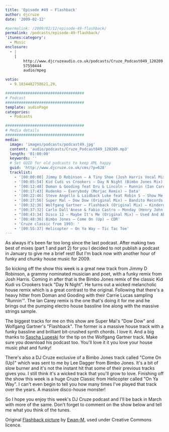 ```yaml
---
title: 'Episode #49 – Flashback'
author: djcruze
date: '2009-02-12'

#permalink: /2009/02/12/episode-49-flashback/
permalink: /podcasts/episode-49-flashback/
'itunes:category':
  - Music
enclosure:
  - |
    |
        http://www.djcruzeaudio.co.uk/podcasts/Cruze_Podcast049_120209.mp3
        57550444
        audio/mpeg

votio:
  - 9.1034482758621,29,

###################################
# Podcast
###################################
template: audioPage
categories:
  - Podcasts

###################################
# Media details
###################################
media:
  image: 'images/podcasts/podcast49.jpg'
  content: 'audio/podcasts/Cruze_Podcast049_120209.mp3'
  length: '01:00:00'
  keywords: ''
  # Set GUID for old podcasts to keep XML happy
  guid: 'http://www.djcruze.co.uk/cms/?p=628'
  tracklist:
    - '[00:00:00] Jimmy D Robinson – A Tiny Shoe (Josh Harris Vocal Mix) – J Music Group'
    - '[00:05:54] Kid Cudi vs Crookers – Day N Night (Bimbo Jones Mix) – Fools Gold'
    - '[00:12:48] Doman & Gooding feat Dru & Lincoln – Runnin (Ian Carey Remix) – Positiva'
    - '[00:17:43] Rudenko – Everybody (Morjac Remix) – Data'
    - '[00:22:46] Steve Angello & Laidback Luke feat Robin S – Show Me Love (AC Slater Vocal Mix) – Data'
    - '[00:27:56] Super Mal – Dow Dow (Original Mix) – Bandito Records'
    - '[00:32:36] Wolfgang Gartner – Flashback (Original Mix) – Kindergarten'
    - "[00:37:32] Carlo Dall'Anese & Fabio Castro – Monday (Henry John Morgan Remix) – Oxyd"
    - "[00:43:34] Disco 12 – Maybe It's Me (Original Mix) – Used And Abused"
    - '[00:48:36] Bimbo Jones – Come On (Up) – CDR'
    - 'Cruze classic from 1993: '
    - '[00:55:37] Helicopter – On Ya Way – Tic Tac Toe'
---
```


As always it's been far too long since the last podcast. After making two best of mixes (part 1 and part 2) for you I decided to not publish a podcast in January to give me a brief rest! But I'm back now with another hour of funky and chunky house music for 2009.

So kicking off the show this week is a great new track from Jimmy D Robinson, a grammy nominated musician and poet, with a funky remix from Josh Harris. Coming in after that is the Bimbo Jones remix of the classic Kid Kudi vs Crookers track "Day N Night". He turns out a wicked melancholic house remix which is a great contrast to the original. Following that there's a heavy hitter from Doman and Gooding with their Carrie Lucas sampling "Runnin'". The Ian Carey remix is the one that's doing it for me and he brings out the pumping electro house bassline line along with the massive strings sample.

The biggest tracks for me on this show are Super Mal's "Dow Dow" and Wolfgang Gartner's "Flashback". The former is a massive house track with a funky bassline and brilliant bit-crushed synth chords. I love it. And a big thanks to [Sascha Lupeski][2] for the tip on the Wolfgang Gartner track. Make sure you download his podcast too. You'll love it it you love your house music phat and funky!

There's also a DJ Cruze exclusive of a Bimbo Jones track called "Come On (Up)" which was sent to me by Lee Dagger from Bimbo Jones. It's a bit of slow burner and it's not the instant hit that some of their previous tracks gives you. I still think it's a wicked track that you'll grow to love. Finishing off the show this week is a huge Cruze Classic from Helicopter called "On Ya Way". I can't even begin to tell you how many times I've played that track over the years. A massive disco-house monster!

So I hope you enjoy this week's DJ Cruze podcast and I'll be back in March with more of the same. Don't forget to comment on the show below and tell me what you think of the tunes.

Original [Flashback picture][5] by [Ewan-M][6], used under Creative Commons licence.

[1]: http://www.djcruze.co.uk/cms/wp-content/uploads/2009/02/podcast49.jpg
[2]: http://www.saschalupeski.com/
[3]: http://www.djcruze.co.uk/cms/wp-content/DownloadButton.gif
[4]: http://www.djcruzeaudio.co.uk/podcasts/Cruze_Podcast049_120209.mp3
[5]: http://www.flickr.com/photos/55935853@N00/2432815403/
[6]: http://www.flickr.com/photos/55935853@N00/
